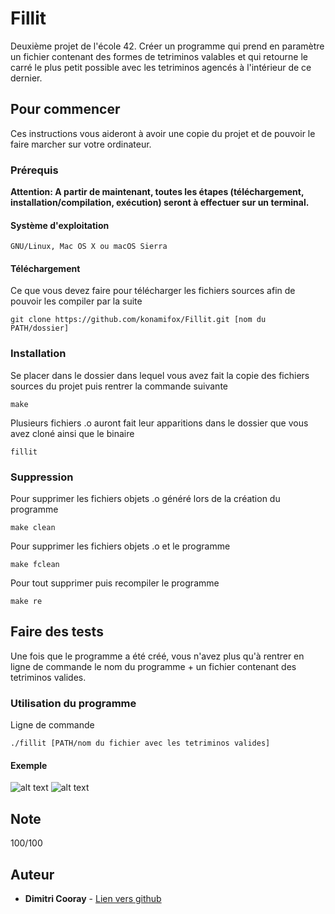 # Fillit

Deuxième projet de l'école 42. Créer un programme qui prend en paramètre un fichier contenant des formes de tetriminos 
valables et qui retourne le carré le plus petit possible avec les tetriminos agencés à l'intérieur de ce dernier.

## Pour commencer

Ces instructions vous aideront à avoir une copie du projet et de pouvoir le faire marcher sur votre ordinateur.

### Prérequis

**Attention: A partir de maintenant, toutes les étapes (téléchargement, installation/compilation, exécution) seront à effectuer sur un terminal.**

#### Système d'exploitation

```
GNU/Linux, Mac OS X ou macOS Sierra
```

#### Téléchargement
Ce que vous devez faire pour télécharger les fichiers sources afin de pouvoir les compiler par la suite

```
git clone https://github.com/konamifox/Fillit.git [nom du PATH/dossier]
```

### Installation

Se placer dans le dossier dans lequel vous avez fait la copie des fichiers sources du projet puis rentrer la commande suivante

```
make
```
Plusieurs fichiers .o auront fait leur apparitions dans le dossier que vous avez cloné ainsi que le binaire

```
fillit
```
### Suppression

Pour supprimer les fichiers objets .o généré lors de la création du programme

```
make clean
```

Pour supprimer les fichiers objets .o et le programme

```
make fclean
```

Pour tout supprimer puis recompiler le programme

```
make re
```

## Faire des tests

Une fois que le programme a été créé, vous n'avez plus qu'à rentrer en ligne de commande le nom du programme + un fichier 
contenant des tetriminos valides.

### Utilisation du programme

Ligne de commande

```
./fillit [PATH/nom du fichier avec les tetriminos valides]
```

#### Exemple
![alt text](https://raw.githubusercontent.com/konamifox/Fillit/master/photo/photo_test.jpeg)
![alt text](https://raw.githubusercontent.com/konamifox/Fillit/master/photo/photo_fillit.jpeg)

## Note
100/100

## Auteur

* **Dimitri Cooray** - [Lien vers github](https://github.com/konamifox)
